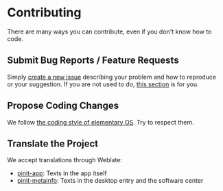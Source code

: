 # Contributing

There are many ways you can contribute, even if you don't know how to code.

## Submit Bug Reports / Feature Requests

Simply [create a new issue](https://github.com/ryonakano/pinit/issues/new) describing your problem and how to reproduce or your suggestion. If you are not used to do, [this section](https://docs.elementary.io/contributor-guide/feedback/reporting-issues) is for you.

## Propose Coding Changes

We follow [the coding style of elementary OS](https://docs.elementary.io/develop/writing-apps/code-style). Try to respect them.

## Translate the Project

We accept translations through Weblate:

- [pinit-app](https://hosted.weblate.org/projects/rosp/pinit-app/): Texts in the app itself
- [pinit-metainfo](https://hosted.weblate.org/projects/rosp/pinit-metainfo/): Texts in the desktop entry and the software center
